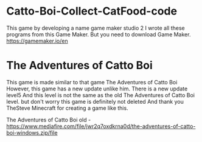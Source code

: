 # Catto-Boi-Collect-CatFood-code
This game by developing a name game maker studio 2 I wrote all these programs from this Game Maker. But you need to download Game Maker. https://gamemaker.io/en

# The Adventures of Catto Boi
This game is made similar to that game The Adventures of Catto Boi
However, this game has a new update unlike him. There is a new update level5
And this level is not the same as the old The Adventures of Catto Boi level.
but don't worry this game is definitely not deleted
And thank you TheSteve Minecraft for creating a game like this.

The Adventures of Catto Boi old - https://www.mediafire.com/file/jwr2q7oxdkrna0d/the-adventures-of-catto-boi-windows.zip/file
